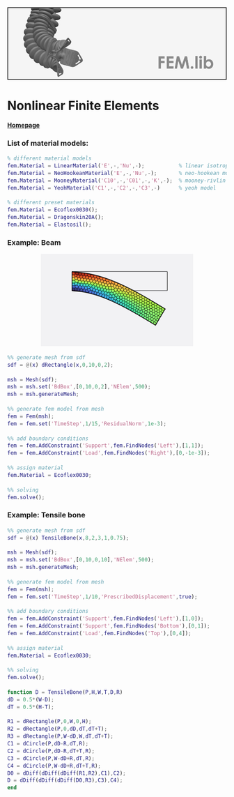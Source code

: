 <div align="center"> <img src="./src/fem.png" width="650"> </div>

# Nonlinear Finite Elements

[**Homepage**](https://bjcaasenbrood.github.io/SorotokiCode/)

### List of material models:
```matlab
% different material models
fem.Material = LinearMaterial('E',-,'Nu',-);           % linear isotropic
fem.Material = NeoHookeanMaterial('E',-,'Nu',-);       % neo-hookean model
fem.Material = MooneyMaterial('C10',-,'C01',-,'K',-);  % mooney-rivlin model
fem.Material = YeohMaterial('C1',-,'C2',-,'C3',-)      % yeoh model
                            
% different preset materials
fem.Material = Ecoflex0030();
fem.Material = Dragonskin20A();   	 
fem.Material = Elastosil();   	 
```

### Example: Beam 
<div align="center"> <img src="./src/fem_beam.png" width="350"> </div>

```matlab
%% generate mesh from sdf
sdf = @(x) dRectangle(x,0,10,0,2);

msh = Mesh(sdf);
msh = msh.set('BdBox',[0,10,0,2],'NElem',500);
msh = msh.generateMesh;

%% generate fem model from mesh
fem = Fem(msh);
fem = fem.set('TimeStep',1/15,'ResidualNorm',1e-3);

%% add boundary conditions 
fem = fem.AddConstraint('Support',fem.FindNodes('Left'),[1,1]);
fem = fem.AddConstraint('Load',fem.FindNodes('Right'),[0,-1e-3]);

%% assign material
fem.Material = Ecoflex0030;

%% solving
fem.solve();
```

### Example: Tensile bone
```matlab
%% generate mesh from sdf
sdf = @(x) TensileBone(x,8,2,3,1,0.75);

msh = Mesh(sdf);
msh = msh.set('BdBox',[0,10,0,10],'NElem',500);
msh = msh.generateMesh;

%% generate fem model from mesh
fem = Fem(msh);
fem = fem.set('TimeStep',1/10,'PrescribedDisplacement',true);

%% add boundary conditions
fem = fem.AddConstraint('Support',fem.FindNodes('Left'),[1,0]);
fem = fem.AddConstraint('Support',fem.FindNodes('Bottom'),[0,1]);
fem = fem.AddConstraint('Load',fem.FindNodes('Top'),[0,4]);

%% assign material
fem.Material = Ecoflex0030;

%% solving
fem.solve();

function D = TensileBone(P,H,W,T,D,R)
dD = 0.5*(W-D);
dT = 0.5*(H-T);

R1 = dRectangle(P,0,W,0,H);
R2 = dRectangle(P,0,dD,dT,dT+T);
R3 = dRectangle(P,W-dD,W,dT,dT+T);
C1 = dCircle(P,dD-R,dT,R);
C2 = dCircle(P,dD-R,dT+T,R);
C3 = dCircle(P,W-dD+R,dT,R);
C4 = dCircle(P,W-dD+R,dT+T,R);
D0 = dDiff(dDiff(dDiff(R1,R2),C1),C2);
D = dDiff(dDiff(dDiff(D0,R3),C3),C4);
end
```
